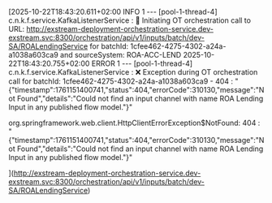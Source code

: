 [2025-10-22T18:43:20.611+02:00  INFO 1 --- [pool-1-thread-4] c.n.k.f.service.KafkaListenerService     : 📡 Initiating OT orchestration call to URL: http://exstream-deployment-orchestration-service.dev-exstream.svc:8300/orchestration/api/v1/inputs/batch/dev-SA/ROALendingService for batchId: 1cfee462-4275-4302-a24a-a1038a603ca9 and sourceSystem: ROA-ACC-LEND
2025-10-22T18:43:20.755+02:00 ERROR 1 --- [pool-1-thread-4] c.n.k.f.service.KafkaListenerService     : ❌ Exception during OT orchestration call for batchId: 1cfee462-4275-4302-a24a-a1038a603ca9 - 404 : "{"timestamp":1761151400741,"status":404,"errorCode":310130,"message":"Not Found","details":"Could not find an input channel with name ROA Lending Input in any published flow model."}"

org.springframework.web.client.HttpClientErrorException$NotFound: 404 : "{"timestamp":1761151400741,"status":404,"errorCode":310130,"message":"Not Found","details":"Could not find an input channel with name ROA Lending Input in any published flow model."}"

](http://exstream-deployment-orchestration-service.dev-exstream.svc:8300/orchestration/api/v1/inputs/batch/dev-SA/ROALendingService)
